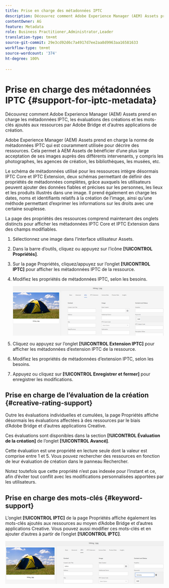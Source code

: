 ```yaml
---
title: Prise en charge des métadonnées IPTC
description: Découvrez comment Adobe Experience Manager (AEM) Assets prend en charge les métadonnées IPTC, les évaluations des créations et les mots-clés ajoutés aux ressources par Adobe Bridge et d’autres applications de création.
contentOwner: AG
feature: Metadata
role: Business Practitioner,Administrator,Leader
translation-type: tm+mt
source-git-commit: 29e3cd92d6c7a4917d7ee2aa8d9963aa16581633
workflow-type: tm+mt
source-wordcount: '374'
ht-degree: 100%

---
```



# Prise en charge des métadonnées IPTC {#support-for-iptc-metadata}

Découvrez comment Adobe Experience Manager (AEM) Assets prend en charge les métadonnées IPTC, les évaluations des créations et les mots-clés ajoutés aux ressources par Adobe Bridge et d’autres applications de création.

Adobe Experience Manager (AEM) Assets prend en charge la norme de métadonnées IPTC qui est couramment utilisée pour décrire des ressources. Cela permet à AEM Assets de bénéficier d’une plus large acceptation de ses images auprès des différents intervenants, y compris les photographes, les agences de création, les bibliothèques, les musées, etc.

Le schéma de métadonnées utilisé pour les ressources intègre désormais IPTC Core et IPTC Extension, deux schémas permettant de définir des propriétés de métadonnées complètes, grâce auxquels les utilisateurs peuvent ajouter des données fiables et précises sur les personnes, les lieux et les produits illustrés dans une image. Il prend également en charge les dates, noms et identifiants relatifs à la création de l’image, ainsi qu’une méthode permettant d’exprimer les informations sur les droits avec une certaine souplesse.

La page des propriétés des ressources comprend maintenant des onglets distincts pour afficher les métadonnées IPTC Core et IPTC Extension dans des champs modifiables.

1. Sélectionnez une image dans l’interface utilisateur Assets.
1. Dans la barre d’outils, cliquez ou appuyez sur l’icône **[!UICONTROL Propriétés]**.
1. Sur la page Propriétés, cliquez/appuyez sur l’onglet **[!UICONTROL IPTC]** pour afficher les métadonnées IPTC de la ressource.
1. Modifiez les propriétés de métadonnées IPTC, selon les besoins.

   ![iptc_tab](assets/iptc_tab.png)

1. Cliquez ou appuyez sur l’onglet **[!UICONTROL Extension IPTC]** pour afficher les métadonnées d’extension IPTC de la ressource.
1. Modifiez les propriétés de métadonnées d’extension IPTC, selon les besoins.
1. Appuyez ou cliquez sur **[!UICONTROL Enregistrer et fermer]** pour enregistrer les modifications.

## Prise en charge de l’évaluation de la création {#creative-rating-support}

Outre les évaluations individuelles et cumulées, la page Propriétés affiche désormais les évaluations affectées à des ressources par le biais d’Adobe Bridge et d’autres applications Creative.

Ces évaluations sont disponibles dans la section **[!UICONTROL Évaluation de la création]** de l’onglet **[!UICONTROL Avancé]**.

Cette évaluation est une propriété en lecture seule dont la valeur est comprise entre 1 et 5. Vous pouvez rechercher des ressources en fonction de leur évaluation de création dans le panneau Rechercher.

Notez toutefois que cette propriété n’est pas indexée pour l’instant et ce, afin d’éviter tout conflit avec les modifications personnalisées apportées par les utilisateurs.

## Prise en charge des mots-clés {#keyword-support}

L’onglet **[!UICONTROL IPTC]** de la page Propriétés affiche également les mots-clés ajoutés aux ressources au moyen d’Adobe Bridge et d’autres applications Creative. Vous pouvez aussi modifier ces mots-clés et en ajouter d’autres à partir de l’onglet **[!UICONTROL IPTC]**.

![mots-clés](assets/keywords.png)

